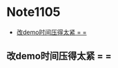 # Note1105

<!-- MarkdownTOC -->

- [改demo时间压得太紧 = =](#改demo时间压得太紧--)

<!-- /MarkdownTOC -->

## 改demo时间压得太紧 = =
